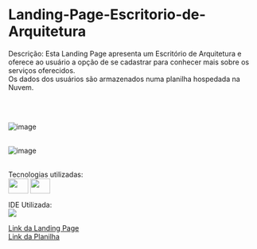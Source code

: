 # Landing-Page-Escritorio-de-Arquitetura

<p></p> Descrição: Esta Landing Page apresenta um Escritório de Arquitetura e oferece ao usuário a opção de se cadastrar para conhecer mais sobre os serviços oferecidos.<br>
Os dados dos usuários são armazenados numa planilha hospedada na Nuvem. </p><br><br>

![image](https://github.com/matheus-psd/Landing-Page-Escritorio-de-Arquitetura/assets/169220207/0eff2a57-26d6-4d1f-8e7e-5dca09111fc9) <br><br>

![image](https://github.com/matheus-psd/Landing-Page-Escritorio-de-Arquitetura/assets/169220207/aa182994-76ae-4ebc-80da-ee683c451526) <br><br>

Tecnologias utilizadas: <br>
<img align="center" height="30" width="40" src="https://camo.githubusercontent.com/f2ce4039c99cf35adde738583ab0fbcd60eaafccf1e949884bda91d0b5c819ce/68747470733a2f2f63646e2e6a7364656c6976722e6e65742f67682f64657669636f6e732f64657669636f6e2f69636f6e732f68746d6c352f68746d6c352d6f726967696e616c2e737667" data-canonical-src="https://cdn.jsdelivr.net/gh/devicons/devicon/icons/html5/html5-original.svg" style="max-width: 100%;"> <img align="center" height="30" width="40" src="https://camo.githubusercontent.com/0da944f181647261c840e34b20ed7e3ca44ddc150869c6ea550cf98d06c81a37/68747470733a2f2f63646e2e6a7364656c6976722e6e65742f67682f64657669636f6e732f64657669636f6e2f69636f6e732f637373332f637373332d6f726967696e616c2e737667" data-canonical-src="https://cdn.jsdelivr.net/gh/devicons/devicon/icons/css3/css3-original.svg" style="max-width: 100%;">

IDE Utilizada:<br>
<img src="https://camo.githubusercontent.com/513e03fc97acb466e27d445394532ade8d90363a266a4e8ff9526e2c49db0f67/68747470733a2f2f696d672e736869656c64732e696f2f62616467652f56697375616c5f53747564696f5f436f64652d3030373844343f7374796c653d666f722d7468652d6261646765266c6f676f3d76697375616c25323073747564696f253230636f6465266c6f676f436f6c6f723d7768697465" data-canonical-src="https://img.shields.io/badge/Visual_Studio_Code-0078D4?style=for-the-badge&amp;logo=visual%20studio%20code&amp;logoColor=white" style="max-width: 100%;">


<a href= "https://escola-dnc-desafio1-matheus-pereira.netlify.app/"> Link da Landing Page </a> <br>
<a href="https://docs.google.com/spreadsheets/d/176yEXqtML2wgHhwgnvqfo6uaX7Rf6JY9ACTAp57zgwE/edit#gid=0"> Link da Planilha </a>
